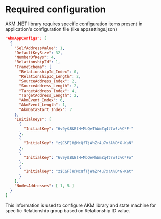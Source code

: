 # Required configuration

AKM .NET library requires specific configuration items present in application's
configuration file (like appsettings.json)

```JSON
"AkmAppConfigs": [
  {
    "SelfAddressValue": 1,
    "DefaultKeySize": 32,
    "NumberOfKeys": 4,
    "RelationshipId": 1,
    "FrameSchema": {
      "RelationshipId_Index": 0,
      "RelationshipId_Length": 2,
      "SourceAddress_Index": 2,
      "SourceAddress_Length": 2,
      "TargetAddress_Index": 4,
      "TargetAddress_Length": 2,
      "AkmEvent_Index": 6,
      "AkmEvent_Length": 1,
      "AkmDataStart_Index": 7
    },
    "InitialKeys": [
      {
        "InitialKey": "6v9y$B&E)H+MbQeThWmZq4t7w!z%C*F-"
      },
      {
        "InitialKey": "z$C&F)H@McQfTjWnZr4u7x!A%D*G-KaN"
      },
      {
        "InitialKey": "6v9y$B&E)H+MbQeMhWmZq4t7w!z%C*Fo"
      },
      {
        "InitialKey": "z$C&F)H@McQfTjWaZr4u7x!A%D*G-Kat"
      }
    ],
    "NodesAddresses": [ 1, 5 ]
  }
]
```

This information is used to configure AKM library and state machine for specific
Relationship group based on Relationship ID value.
